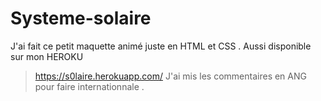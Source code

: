 # Systeme-solaire
J'ai fait ce petit maquette animé juste en HTML et CSS .
Aussi disponible sur mon HEROKU 
>https://s0laire.herokuapp.com/
J'ai mis les commentaires en ANG pour faire internationnale .

